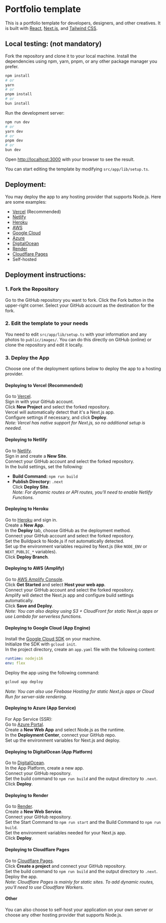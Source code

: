 # Portfolio template

This is a portfolio template for developers, designers, and other creatives. It is built with [React](https://reactjs.org/), [Next.js](https://nextjs.org/), and [Tailwind CSS](https://tailwindcss.com/).

## Local testing: (not mandatory)
Fork the repository and clone it to your local machine. Install the dependencies using npm, yarn, pnpm, or any other package manager you prefer.

```bash
npm install
# or
yarn
# or
pnpm install
# or
bun install
```

Run the development server:

```bash
npm run dev
# or
yarn dev
# or
pnpm dev
# or
bun dev
```

Open [http://localhost:3000](http://localhost:3000) with your browser to see the result.

You can start editing the template by modifying `src/app/lib/setup.ts`.


## Deployment:

You may deploy the app to any hosting provider that supports Node.js. Here are some examples:

- [Vercel](https://vercel.com/) (Recommended)
- [Netlify](https://www.netlify.com/)
- [Heroku](https://www.heroku.com/)
- [AWS](https://aws.amazon.com/)
- [Google Cloud](https://cloud.google.com/)
- [Azure](https://azure.microsoft.com/)
- [DigitalOcean](https://www.digitalocean.com/)
- [Render](https://render.com/)
- [Cloudflare Pages](https://pages.cloudflare.com/)
- Self-hosted

## Deployment instructions:

### 1. Fork the Repository
Go to the GitHub repository you want to fork.
Click the Fork button in the upper-right corner.
Select your GitHub account as the destination for the fork.

### 2. Edit the template to your needs
You need to edit `src/app/lib/setup.ts` with your information and any photos to `public/images/`.
You can do this directly on GitHub (online) or clone the repository and edit it locally.

### 3. Deploy the App
Choose one of the deployment options below to deploy the app to a hosting provider.
#### Deploying to Vercel (Recommended)
Go to [Vercel](https://vercel.com/).  
Sign in with your GitHub account.  
Click **New Project** and select the forked repository.  
Vercel will automatically detect that it's a Next.js app.  
Configure settings if necessary, and click **Deploy**.  
*Note: Vercel has native support for Next.js, so no additional setup is needed.*

#### Deploying to Netlify
Go to [Netlify](https://www.netlify.com/).  
Sign in and create a **New Site**.  
Connect your GitHub account and select the forked repository.  
In the build settings, set the following:  
- **Build Command:** `npm run build`  
- **Publish Directory:** `.next`  
Click **Deploy Site**.  
*Note: For dynamic routes or API routes, you'll need to enable Netlify Functions.*

#### Deploying to Heroku
Go to [Heroku](https://www.heroku.com/) and sign in.  
Create a **New App**.  
In the **Deploy** tab, choose GitHub as the deployment method.  
Connect your GitHub account and select the forked repository.  
Set the Buildpack to Node.js if not automatically detected.  
Set up the environment variables required by Next.js (like `NODE_ENV` or `NEXT_PUBLIC_*` variables).  
Click **Deploy Branch**.

#### Deploying to AWS (Amplify)
Go to [AWS Amplify Console](https://aws.amazon.com/amplify/).  
Click **Get Started** and select **Host your web app**.  
Connect your GitHub account and select the forked repository.  
Amplify will detect the Next.js app and configure build settings automatically.  
Click **Save and Deploy**.  
*Note: You can also deploy using S3 + CloudFront for static Next.js apps or use Lambda for serverless functions.*

#### Deploying to Google Cloud (App Engine)
Install the [Google Cloud SDK](https://cloud.google.com/sdk) on your machine.  
Initialize the SDK with `gcloud init`.  
In the project directory, create an `app.yaml` file with the following content:
```yaml
runtime: nodejs16
env: flex
```
Deploy the app using the following command:
```bash
gcloud app deploy
```
*Note: You can also use Firebase Hosting for static Next.js apps or Cloud Run for server-side rendering.*

#### Deploying to Azure (App Service)
For App Service (SSR):  
Go to [Azure Portal](https://portal.azure.com/).  
Create a **New Web App** and select Node.js as the runtime.  
In the **Deployment Center**, connect your GitHub repo.  
Set up the environment variables for Next.js and deploy.

#### Deploying to DigitalOcean (App Platform)
Go to [DigitalOcean](https://www.digitalocean.com/).  
In the App Platform, create a new app.  
Connect your GitHub repository.  
Set the build command to `npm run build` and the output directory to `.next`.  
Click **Deploy**.

#### Deploying to Render
Go to [Render](https://render.com/).  
Create a **New Web Service**.  
Connect your GitHub repository.  
Set the Start Command to `npm run start` and the Build Command to `npm run build`.  
Set the environment variables needed for your Next.js app.  
Click **Deploy**.

#### Deploying to Cloudflare Pages
Go to [Cloudflare Pages](https://pages.cloudflare.com/).  
Click **Create a project** and connect your GitHub repository.  
Set the build command to `npm run build` and the output directory to `.next`.  
Deploy the app.  
*Note: Cloudflare Pages is mainly for static sites. To add dynamic routes, you’ll need to use Cloudflare Workers.*

#### Other
You can also choose to self-host your application on your own server or choose any other hosting provider that supports Node.js.
